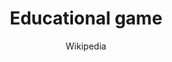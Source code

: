 ---
layout: leaf-node
title: Educational game
title-url: https://en.wikipedia.org/wiki/Educational_game
author: Wikipedia
groups: technologies
categories: game-based-learning
topics: introductory-resources
summary: >
    Wikipedia entry on educational games
cite: |
    Educational game. (n.d.). In Wikipedia. Retrieved April 16, 2017, from https://en.wikipedia.org/wiki/Educational_game
pub-date: 2017-04-16
added-date: 2017-04-16
resource-type: external-page
---